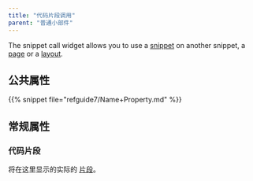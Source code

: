 ```yaml
---
title: "代码片段调用"
parent: "普通小部件"
---
```



The snippet call widget allows you to use a [snippet](snippet) on another snippet, a [page](page) or a [layout](layout).

## 公共属性

{{% snippet file="refguide7/Name+Property.md" %}}

## 常规属性

### 代码片段

将在这里显示的实际的 [片段](snippet)。
